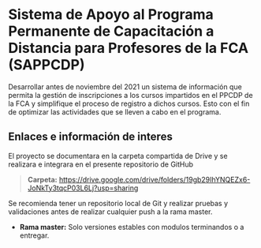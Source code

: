 # Sistema de Apoyo al Programa Permanente de Capacitación a Distancia para Profesores de la FCA (SAPPCDP)

Desarrollar antes de noviembre del 2021 un sistema de información que permita la gestión de inscripciones a los cursos impartidos en el PPCDP de la FCA y simplifique el proceso de registro a dichos cursos. Esto con el fin de optimizar las actividades que se lleven a cabo en el programa.

## Enlaces e información de interes 

El proyecto se documentara en la carpeta compartida de Drive y se realizara e integrara en el presente repositorio de GitHub

> <b>Carpeta:</b> https://drive.google.com/drive/folders/19gb29IhYNQEZx6-JoNkTy3tqcP03L6Lj?usp=sharing 

Se recomienda tener un repositorio local de Git y realizar pruebas y validaciones antes de realizar cualquier push a la rama master.
+ <b>Rama master:</b> Solo versiones estables con modulos terminandos o a entregar.


